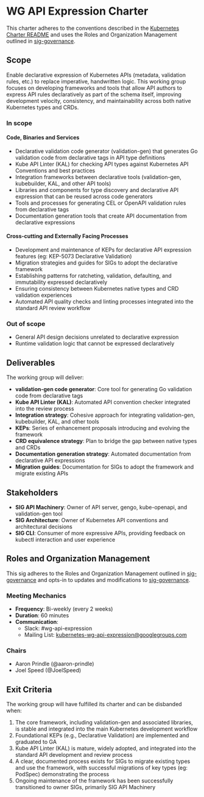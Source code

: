 # WG API Expression Charter

This charter adheres to the conventions described in the [Kubernetes Charter README] and uses
the Roles and Organization Management outlined in [sig-governance].

## Scope

Enable declarative expression of Kubernetes APIs (metadata,  validation rules, etc.) to replace imperative, handwritten logic. This working group focuses on developing frameworks and tools that allow API authors to express API rules declaratively as part of the schema itself, improving development velocity, consistency, and maintainability across both native Kubernetes types and CRDs.

### In scope

#### Code, Binaries and Services

- Declarative validation code generator (validation-gen) that generates Go validation code from declarative tags in API type definitions
- Kube API Linter (KAL) for checking API types against Kubernetes API Conventions and best practices
- Integration frameworks between declarative tools (validation-gen, kubebuilder, KAL, and other API tools)
- Libraries and components for type discovery and declarative API expression that can be reused across code generators
- Tools and processes for generating CEL or OpenAPI validation rules from declarative tags
- Documentation generation tools that create API documentation from declarative expressions

#### Cross-cutting and Externally Facing Processes

- Development and maintenance of KEPs for declarative API expression features (eg: KEP-5073 Declarative Validation)
- Migration strategies and guides for SIGs to adopt the declarative framework
- Establishing patterns for ratcheting, validation, defaulting, and immutability expressed declaratively
- Ensuring consistency between Kubernetes native types and CRD validation experiences
- Automated API quality checks and linting processes integrated into the standard API review workflow

### Out of scope

- General API design decisions unrelated to declarative expression
- Runtime validation logic that cannot be expressed declaratively

## Deliverables

The working group will deliver:

- **validation-gen code generator**: Core tool for generating Go validation code from declarative tags
- **Kube API Linter (KAL)**: Automated API convention checker integrated into the review process
- **Integration strategy**: Cohesive approach for integrating validation-gen, kubebuilder, KAL, and other tools
- **KEPs**: Series of enhancement proposals introducing and evolving the framework
- **CRD equivalence strategy**: Plan to bridge the gap between native types and CRDs
- **Documentation generation strategy**: Automated documentation from declarative API expressions
- **Migration guides**: Documentation for SIGs to adopt the framework and migrate existing APIs

## Stakeholders

- **SIG API Machinery**: Owner of API server, gengo, kube-openapi, and validation-gen tool
- **SIG Architecture**: Owner of Kubernetes API conventions and architectural decisions
- **SIG CLI**: Consumer of more expressive APIs, providing feedback on kubectl interaction and user experience

## Roles and Organization Management

This sig adheres to the Roles and Organization Management outlined in [sig-governance]
and opts-in to updates and modifications to [sig-governance].

### Meeting Mechanics

- **Frequency**: Bi-weekly (every 2 weeks)
- **Duration**: 60 minutes
- **Communication**:
  - Slack: #wg-api-expression
  - Mailing List: kubernetes-wg-api-expression@googlegroups.com

### Chairs

- Aaron Prindle (@aaron-prindle)
- Joel Speed (@JoelSpeed)

## Exit Criteria

The working group will have fulfilled its charter and can be disbanded when:

1. The core framework, including validation-gen and associated libraries, is stable and integrated into the main Kubernetes development workflow
2. Foundational KEPs (e.g., Declarative Validation) are implemented and graduated to GA
3. Kube API Linter (KAL) is mature, widely adopted, and integrated into the standard API development and review process
4. A clear, documented process exists for SIGs to migrate existing types and use the framework, with successful migrations of key types (eg: PodSpec) demonstrating the process
5. Ongoing maintenance of the framework has been successfully transitioned to owner SIGs, primarily SIG API Machinery

[sig-governance]: https://github.com/kubernetes/community/blob/master/committee-steering/governance/sig-governance.md
[sig-subprojects]: https://github.com/kubernetes/community/blob/master/sig-YOURSIG/README.md#subprojects
[Kubernetes Charter README]: https://github.com/kubernetes/community/blob/master/committee-steering/governance/README.md